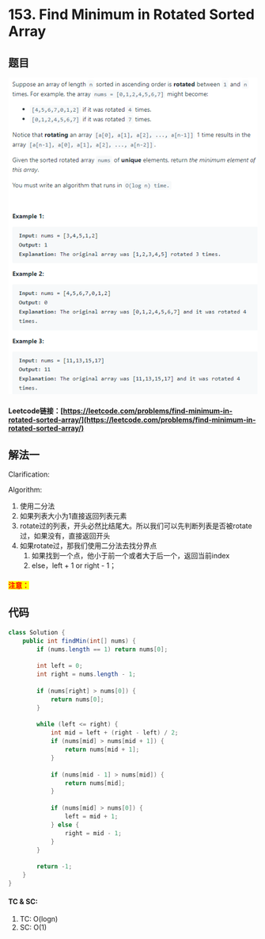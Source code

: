 # 153. Find Minimum in Rotated Sorted Array

## 题目

![](<.gitbook/assets/image (18).png>)

#### Leetcode链接：[https://leetcode.com/problems/find-minimum-in-rotated-sorted-array/](https://leetcode.com/problems/find-minimum-in-rotated-sorted-array/)

## 解法一

Clarification:&#x20;

Algorithm:&#x20;

1. 使用二分法
2. 如果列表大小为1直接返回列表元素
3. rotate过的列表，开头必然比结尾大。所以我们可以先判断列表是否被rotate过，如果没有，直接返回开头
4. 如果rotate过，那我们使用二分法去找分界点
   1. 如果找到一个点，他小于前一个或者大于后一个，返回当前index
   2. else，left + 1 or right - 1；

#### <mark style="color:red;">注意：</mark>

## 代码

```java
class Solution {
    public int findMin(int[] nums) {
        if (nums.length == 1) return nums[0];
        
        int left = 0;
        int right = nums.length - 1;
        
        if (nums[right] > nums[0]) {
            return nums[0];
        }
        
        while (left <= right) {
            int mid = left + (right - left) / 2;
            if (nums[mid] > nums[mid + 1]) {
                return nums[mid + 1];
            }
            
            if (nums[mid - 1] > nums[mid]) {
                return nums[mid];
            }
            
            if (nums[mid] > nums[0]) {
                left = mid + 1;
            } else {
                right = mid - 1;
            }
        }
        
        return -1;
    }
}
```

#### TC & SC:&#x20;

1. TC: O(logn)
2. SC: O(1)
